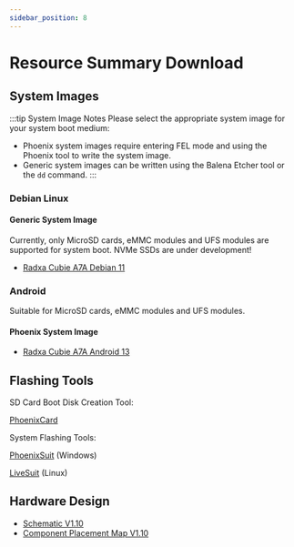 ```yaml
---
sidebar_position: 8
---
```


# Resource Summary Download

## System Images

:::tip System Image Notes
Please select the appropriate system image for your system boot medium:

- Phoenix system images require entering FEL mode and using the Phoenix tool to write the system image.
- Generic system images can be written using the Balena Etcher tool or the `dd` command.
  :::

### Debian Linux

#### Generic System Image

Currently, only MicroSD cards, eMMC modules and UFS modules are supported for system boot. NVMe SSDs are under development!

- [Radxa Cubie A7A Debian 11](https://github.com/radxa-build/radxa-cubie-a7a/releases/download/rsdk-b1/radxa-cubie-a7a_bullseye_kde_b1.output_512.img.xz)

### Android

Suitable for MicroSD cards, eMMC modules and UFS modules.

#### Phoenix System Image

- [Radxa Cubie A7A Android 13](https://github.com/radxa/manifests/releases/download/a733-radxa_a7a-v1.0/a733_android13_radxa_a7a_20250814_uart0.zip)

## Flashing Tools

SD Card Boot Disk Creation Tool:

[PhoenixCard](https://dl.radxa.com/tools/windows/PhoenixCard_V4.3.1.zip)

System Flashing Tools:

[PhoenixSuit](https://dl.radxa.com/tools/windows/PhoenixSuit_V2.0.4.zip) (Windows)

[LiveSuit](https://dl.radxa.com/tools/linux/LiveSuit_Linux_V3.0.8.zip) (Linux)

## Hardware Design

- [Schematic V1.10](https://dl.radxa.com/cubie/a7a/docs/hw/radxa_cubie_a7a_v1.10_schematic.pdf)
- [Component Placement Map V1.10](https://dl.radxa.com/cubie/a7a/docs/hw/radxa_cubie_a7a_v1.10_Components_Placement_map.pdf)
